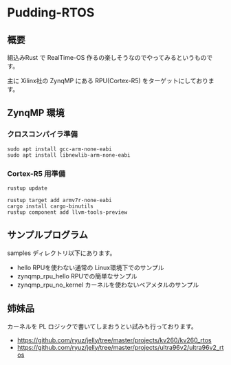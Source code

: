 # Pudding-RTOS

## 概要

組込みRust で RealTime-OS 作るの楽しそうなのでやってみるというものです。

主に Xilinx社の ZynqMP にある RPU(Cortex-R5) をターゲットにしております。


## ZynqMP 環境

### クロスコンパイラ準備

```
sudo apt install gcc-arm-none-eabi
sudo apt install libnewlib-arm-none-eabi
```

### Cortex-R5 用準備

```
rustup update

rustup target add armv7r-none-eabi
cargo install cargo-binutils
rustup component add llvm-tools-preview
```

## サンプルプログラム

samples ディレクトリ以下にあります。

- hello  RPUを使わない通常の Linux環境下でのサンプル
- zynqmp_rpu_hello RPUでの簡単なサンプル
- zynqmp_rpu_no_kernel カーネルを使わないベアメタルのサンプル


## 姉妹品

カーネルを PL ロジックで書いてしまおうとい試みも行っております。

- https://github.com/ryuz/jelly/tree/master/projects/kv260/kv260_rtos
- https://github.com/ryuz/jelly/tree/master/projects/ultra96v2/ultra96v2_rtos


